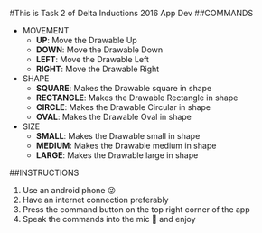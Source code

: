 #This is Task 2 of Delta Inductions 2016 App Dev
##COMMANDS
* MOVEMENT
  - **UP**: Move the Drawable Up
  - **DOWN**: Move the Drawable Down
  - **LEFT**: Move the Drawable Left
  - **RIGHT**: Move the Drawable Right
* SHAPE
  - **SQUARE**: Makes the Drawable square in shape
  - **RECTANGLE**: Makes the Drawable Rectangle in shape
  - **CIRCLE**: Makes the Drawable Circular in shape
  - **OVAL**: Makes the Drawable Oval in shape
* SIZE
  - **SMALL**: Makes the Drawable small in shape
  - **MEDIUM**: Makes the Drawable medium in shape
  - **LARGE**: Makes the Drawable large in shape

##INSTRUCTIONS
1. Use an android phone :stuck_out_tongue_winking_eye:
2. Have an internet connection preferably
3. Press the command button on the top right corner of the app
4. Speak the commands into the mic :microphone: and enjoy